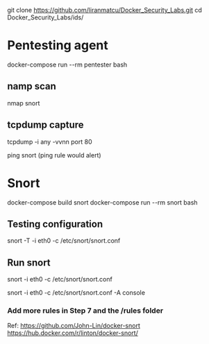 
git clone https://github.com/liranmatcu/Docker_Security_Labs.git
cd  Docker_Security_Labs/ids/


# Pentesting agent
docker-compose run --rm pentester bash
## namp scan
nmap snort
## tcpdump capture
tcpdump -i any -vvnn port 80

ping snort (ping rule would alert)



# Snort
docker-compose build snort
docker-compose run --rm snort bash
## Testing configuration
snort -T -i eth0 -c /etc/snort/snort.conf
## Run snort
snort -i eth0 -c /etc/snort/snort.conf

snort -i eth0 -c /etc/snort/snort.conf -A console

### Add more rules in Step 7 and the /rules folder

Ref:
https://github.com/John-Lin/docker-snort
https://hub.docker.com/r/linton/docker-snort/